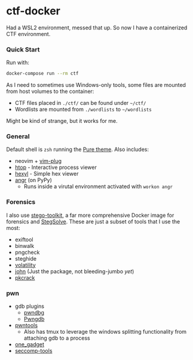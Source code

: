 # ctf-docker

Had a WSL2 environment, messed that up. So now I have a containerized CTF environment.

### Quick Start

Run with:

```sh
docker-compose run --rm ctf
```

As I need to sometimes use Windows-only tools, some files are mounted from host volumes to the container:

- CTF files placed in `./ctf/` can be found under `~/ctf/`
- Wordlists are mounted from `./wordlists` to `~/wordlists`

Might be kind of strange, but it works for me.

### General

Default shell is `zsh` running the [Pure theme](https://github.com/sindresorhus/pure). Also includes:

- neovim + [vim-plug](https://github.com/junegunn/vim-plug)
- [htop](https://htop.dev/) - Interactive process viewer
- [hexyl](https://github.com/sharkdp/hexyl) - Simple hex viewer
- [angr](https://github.com/angr/angr) (on PyPy)
  - Runs inside a virutal environment activated with `workon angr`

### Forensics

I also use [stego-toolkit](https://github.com/DominicBreuker/stego-toolkit), a far more comprehensive Docker image for forensics and [StegSolve](http://www.caesum.com/handbook/stego.htm). These are just a subset of tools that I use the most:

- exiftool
- binwalk
- pngcheck
- steghide
- [volatility](https://github.com/volatilityfoundation/volatility)
- [john](https://github.com/openwall/john) (Just the package, not bleeding-jumbo *yet*)
- [pkcrack](https://github.com/keyunluo/pkcrack)

### pwn

- gdb plugins
  - [pwndbg](https://github.com/pwndbg/pwndbg) 
  - [Pwngdb](https://github.com/scwuaptx/Pwngdb)
- [pwntools](https://github.com/Gallopsled/pwntools)
  - Also has tmux to leverage the windows splitting functionality from attaching gdb to a process
- [one_gadget](https://github.com/david942j/one_gadget)
- [seccomp-tools](https://github.com/david942j/seccomp-tools)
